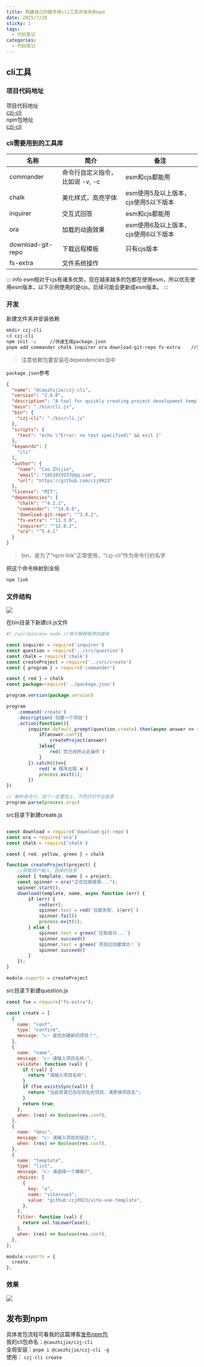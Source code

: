 ```yaml
---
title: 构建自己的脚手架cli工具并发布到npm
date: 2025/7/28
sticky: 1
tags:
  - 代码笔记
categories:
  - 代码笔记
---
```


## cli工具
### 项目代码地址
项目代码地址  
[czj-cli](https://github.com/czj0923/czj-cli)  
npm包地址  
[czj-cli](https://www.npmjs.com/package/@caozhijie/czj-cli)

### cli需要用到的工具库
| 名称       | 简介                                 | 备注       |
| ---------- | ----------------------------------- | ---------- |
| commander  | 命令行自定义指令，比如说 -v, -c         |  esm和cjs都能用  | 
| chalk      | 美化样式，高亮字体                     | esm使用5及以上版本，cjs使用5以下版本  |
| inquirer   | 交互式回答                            | esm和cjs都能用  |
| ora        | 加载的动画效果                           | esm使用6及以上版本，cjs使用6以下版本   |
| download-git-repo      | 	下载远程模板              | 只有cjs版本  |
|fs-extra    | 文件系统操作 ||

::: info
esm相对于cjs有诸多优势，现在越来越多的包都在使用esm，所以优先使用esm版本，以下示例使用的是cjs，后续可能会更新成esm版本。
:::

### 开发
新建文件夹并安装依赖
```bash
mkdir czj-cli   
cd czj-cli   
npm init -y     //快速生成package.json
pnpm add commander chalk inquirer ora download-git-repo fs-extra    //安装依赖
```
> 注意依赖包要安装在dependencies当中

`package.json`参考
```json
{
  "name": "@caozhijie/czj-cli",
  "version": "1.0.0",
  "description": "A tool for quickly creating project development templates",
  "main": "./bin/cli.js",
  "bin": {
    "czj-cli": "./bin/cli.js"
  },
  "scripts": {
    "test": "echo \"Error: no test specified\" && exit 1"
  },
  "keywords": [
    "cli"
  ],
  "author": {
    "name": "Cao Zhijie",
    "email": "1051029537@qq.com",
    "url": "https://github.com/czj0923"
  },
  "license": "MIT",
  "dependencies": {
    "chalk": "^4.1.2",
    "commander": "^14.0.0",
    "download-git-repo": "^3.0.2",
    "fs-extra": "^11.3.0",
    "inquirer": "^12.8.2",
    "ora": "^5.4.1"
  }
}
```
> bin，是为了"npm link"正常使用，“czj-cli“作为命令行的名字  

把这个命令映射到全局
```bash
npm link
```
### 文件结构
![](./img/1.png)

在bin目录下新建cli.js文件
```js
#! /usr/bin/env node //用于解释程序的脚本

const inquirer = require('inquirer')
const question = require('../src/question')
const chalk = require('chalk')
const createProject = require('../src/create')
const { program } = require('commander')

const { red } = chalk
const package=require('../package.json')

program.version(package.version)

program
    .command('create')
    .description('创建一个项目')
    .action(function(){
        inquirer.default.prompt(question.create).then(async answer => {
            if(answer.conf){
                createProject(answer)
            }else{
                red(`您已经终止此操作`)
            }
        }).catch(()=>{
            red(`❌ 程序出错 ❌`)
            process.exit(1);
        })
})

// 解析命令行，这个一定要加上，不然打印不出信息
program.parse(process.argv)
```
src目录下新建create.js
```js

const download = require('download-git-repo')
const ora = require('ora')
const chalk = require('chalk')

const { red, yellow, green } = chalk

function createProject(project) {
    //获取用户输入，选择的信息
    const { template, name } = project;
    const spinner = ora("正在拉取框架...");
    spinner.start();
    download(template, name, async function (err) {
        if (err) {
            red(err);
            spinner.text = red(`拉取失败. ${err}`)
            spinner.fail()
            process.exit(1);
        } else {
            spinner.text = green(`拉取成功...`)
            spinner.succeed()
            spinner.text = green(`项目已创建成功！`)
            spinner.succeed()
        }
    });
}

module.exports = createProject
```
src目录下新建question.js
```js
const fse = require("fs-extra");

const create = [
  {
    name: "conf",
    type: "confirm",
    message: "👉 是否创建新的项目？",
  },
  {
    name: "name",
    message: "👉 请输入项目名称:",
    validate: function (val) {
      if (!val) {
        return "请输入项目名称";
      }
      if (fse.existsSync(val)) {
        return "当前目录已存在同名的项目，请更换项目名";
      }
      return true;
    },
    when: (res) => Boolean(res.conf),
  },
  {
    name: "desc",
    message: "👉 请输入项目的描述:",
    when: (res) => Boolean(res.conf),
  },
  {
    name: "template",
    type: "list",
    message: "👉 请选择一个模板?",
    choices: [
      {
        key: "a",
        name: "vite+vue3",
        value: "github:czj0923/vite-vue-template",
      },
    ],
    filter: function (val) {
      return val.toLowerCase();
    },
    when: (res) => Boolean(res.conf),
  },
];

module.exports = {
  create,
};
```
### 效果
![](./img/2.png)

## 发布到npm
具体发包流程可看我的这篇博客[发布npm包](/blogs/code/npm-package)  
我的cli包命名：`@caozhijie/czj-cli`  
全局安装：`pnpm i @caozhijie/czj-cli -g`  
使用： `czj-cli create`